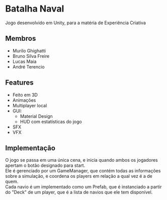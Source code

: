 # Batalha Naval
Jogo desenvolvido em Unity, para a matéria de Experiência Criativa

## Membros
* Murilo Ghighatti
* Bruno Silva Freire
* Lucas Maia
* André Terencio
## Features
* Feito em 3D
* Animações
* Multiplayer local
* GUI:
  * Material Design
  * HUD com estatísticas do jogo
* SFX
* VFX
## Implementação
O jogo se passa em uma única cena, e inicia quando ambos os jogadores apertam o botão designado para start.  
Ele é gerenciado por um GameManager, que contém todas as informações sobre a simulação, e coordena os players em relação a qual vez é a de quem.  
Cada navio é um implementado como um Prefab, que é instanciado a partir do "Deck" de um player, que é a lista de navios que ele tem disponível.
